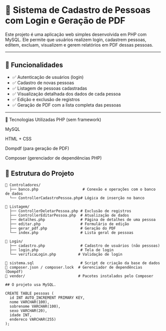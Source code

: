 # 🧾 Sistema de Cadastro de Pessoas com Login e Geração de PDF

Este projeto é uma aplicação web simples desenvolvida em PHP com MySQL. Ele permite que usuários realizem login, cadastrem pessoas, editem, excluam, visualizem e gerem relatórios em PDF dessas pessoas.

---

## 🚀 Funcionalidades

- ✅ Autenticação de usuários (login)
- ✅ Cadastro de novas pessoas
- ✅ Listagem de pessoas cadastradas
- ✅ Visualização detalhada dos dados de cada pessoa
- ✅ Edição e exclusão de registros
- ✅ Geração de PDF com a lista completa das pessoas

---

🧰 Tecnologias Utilizadas
PHP (sem framework)

MySQL

HTML + CSS

Dompdf (para geração de PDF)

Composer (gerenciador de dependências PHP)

## 🧱 Estrutura do Projeto

```plaintext
📁 Controladores/
  ├── banco.php                    # Conexão e operações com o banco de dados
  └── ControllerCadastroPessoa.php# Lógica de inserção no banco

📁 Listagem/
  ├── ControllerDeletarPessoa.php # Exclusão de registros
  ├── ControllerEditarPessoa.php  # Atualização de dados
  ├── detalhes.php                # Página de detalhes de uma pessoa
  ├── editar.php                  # Formulário de edição
  ├── gerar_pdf.php               # Geração do PDF
  └── index.php                   # Lista geral de pessoas

📁 Login/
  ├── cadastro.php                # Cadastro de usuários (não pessoas)
  ├── login.php                   # Tela de login
  └── verificaLogin.php          # Validação de login

📄 sistema.sql                     # Script de criação da base de dados
📄 composer.json / composer.lock  # Gerenciador de dependências (Dompdf)
📁 vendor/                        # Pacotes instalados pelo Composer

## O projeto usa MySQL.

CREATE TABLE pessoas (
  id INT AUTO_INCREMENT PRIMARY KEY,
  nome VARCHAR(100),
  sobrenome VARCHAR(100),
  sexo VARCHAR(20),
  idade INT,
  endereco VARCHAR(255)
);
